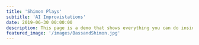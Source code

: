 ```yaml
---
title: 'Shimon Plays'
subtitle: 'AI Improvistations'
date: 2019-06-30 00:00:00
description: This page is a demo that shows everything you can do inside portfolio and blog posts.
featured_image: '/images/BassandShimon.jpg'
---
```

